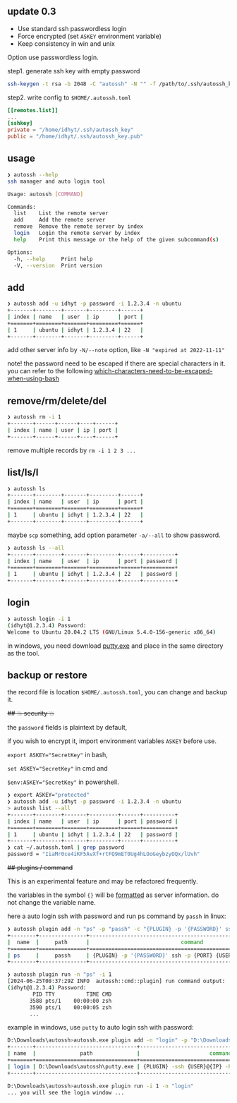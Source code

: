 ## update 0.3

- Use standard ssh passwordless login
- Force encrypted (set `ASKEY` environment variable)
- Keep consistency in win and unix

Option use passwordless login.

step1. generate ssh key with empty password

```bash
ssh-keygen -t rsa -b 2048 -C "autossh" -N "" -f /path/to/.ssh/autossh_key
```

step2. write config to `$HOME/.autossh.toml`

```toml
[[remotes.list]]
...
[sshkey]
private = "/home/idhyt/.ssh/autossh_key"
public = "/home/idhyt/.ssh/autossh_key.pub"
```

## usage

```bash
❯ autossh --help
ssh manager and auto login tool

Usage: autossh [COMMAND]

Commands:
  list    List the remote server
  add     Add the remote server
  remove  Remove the remote server by index
  login   Login the remote server by index
  help    Print this message or the help of the given subcommand(s)

Options:
  -h, --help     Print help
  -V, --version  Print version
```

## add

```bash
❯ autossh add -u idhyt -p password -i 1.2.3.4 -n ubuntu
+-------+--------+-------+---------+------+
| index | name   | user  | ip      | port |
+=======+========+=======+=========+======+
| 1     | ubuntu | idhyt | 1.2.3.4 | 22   |
+-------+--------+-------+---------+------+
```

add other server info by `-N/--note` option, like `-N "expired at 2022-11-11"`

note! the password need to be escaped if there are special characters in it. you can refer to the following [which-characters-need-to-be-escaped-when-using-bash](https://stackoverflow.com/questions/15783701/which-characters-need-to-be-escaped-when-using-bash)

## remove/rm/delete/del

```bash
❯ autossh rm -i 1
+-------+------+------+----+------+
| index | name | user | ip | port |
+-------+------+------+----+------+
```

remove multiple records by `rm -i 1 2 3 ...`

## list/ls/l

```bash
❯ autossh ls
+-------+--------+-------+---------+------+
| index | name   | user  | ip      | port |
+=======+========+=======+=========+======+
| 1     | ubuntu | idhyt | 1.2.3.4 | 22   |
+-------+--------+-------+---------+------+
```

maybe `scp` something, add option parameter `-a/--all` to show password.

```bash
❯ autossh ls --all
+-------+--------+-------+---------+------+----------+
| index | name   | user  | ip      | port | password |
+=======+========+=======+=========+======+==========+
| 1     | ubuntu | idhyt | 1.2.3.4 | 22   | password |
+-------+--------+-------+---------+------+----------+
```

## login

```bash
❯ autossh login -i 1
(idhyt@1.2.3.4) Password:
Welcome to Ubuntu 20.04.2 LTS (GNU/Linux 5.4.0-156-generic x86_64)
```

in windows, you need download [putty.exe](https://www.chiark.greenend.org.uk/~sgtatham/putty/) and place in the same directory as the tool.

## backup or restore

the record file is location `$HOME/.autossh.toml`, you can change and backup it.

~~## 💥 security 💥~~

the `password` fields is plaintext by default,

if you wish to encrypt it, import environment variables `ASKEY` before use.

`export ASKEY="SecretKey"` in bash, 

`set ASKEY="SecretKey"` in cmd and 

`$env:ASKEY="SecretKey"` in powershell.

```bash
❯ export ASKEY="protected"
❯ autossh add -u idhyt -p password -i 1.2.3.4 -n ubuntu
> autossh list --all
+-------+--------+-------+---------+------+----------+
| index | name   | user  | ip      | port | password |
+=======+========+=======+=========+======+==========+
| 1     | ubuntu | idhyt | 1.2.3.4 | 22   | password |
+-------+--------+-------+---------+------+----------+
❯ cat ~/.autossh.toml | grep password
password = "IiaMr0ce4iKF5AvXf+rtFQ9mET0Ug4hLOoGeybzyOQx/lUvh"
```

~~## plugins / command~~

This is an experimental feature and may be refactored frequently.

the variables in the symbol `{}` will be [formatted](src/cmd/plugin.rs#L102) as server information. do not change the variable name.

here a auto login ssh with password and run ps command by `passh` in linux:

```bash
❯ autossh plugin add -n "ps" -p "passh" -c "{PLUGIN} -p '{PASSWORD}' ssh -p {PORT} {USER}@{IP} ps -a"
+--------+---------------+-----------------------------------------------------------------+
|  name  |     path      |                             command                             |
+========+===============+=================================================================+
| ps     |     passh     | {PLUGIN} -p '{PASSWORD}' ssh -p {PORT} {USER}@{IP} ps -a        |
+--------+---------------+-----------------------------------------------------------------+

❯ autossh plugin run -n "ps" -i 1
[2024-06-25T08:37:29Z INFO  autossh::cmd::plugin] run command output:
(idhyt@1.2.3.4) Password:
        PID TTY          TIME CMD
       3588 pts/1    00:00:00 zsh
       3590 pts/1    00:00:05 zsh
       ...
```

example in windows, use `putty` to auto login ssh with password:

```bash
D:\Downloads\autossh>autossh.exe plugin add -n "login" -p "D:\Downloads\autossh\putty.exe" -c "{PLUGIN} -ssh {USER}@{IP} -P {PORT} -pw {PASSWORD}"
+-------+--------------------------------+----------------------------------------------------+
| name  |              path              |                      command                       |
+=======+================================+====================================================+
| login | D:\Downloads\autossh\putty.exe | {PLUGIN} -ssh {USER}@{IP} -P {PORT} -pw {PASSWORD} |
+-------+--------------------------------+----------------------------------------------------+

D:\Downloads\autossh>autossh.exe plugin run -i 1 -n "login"
... you will see the login window ...
```

